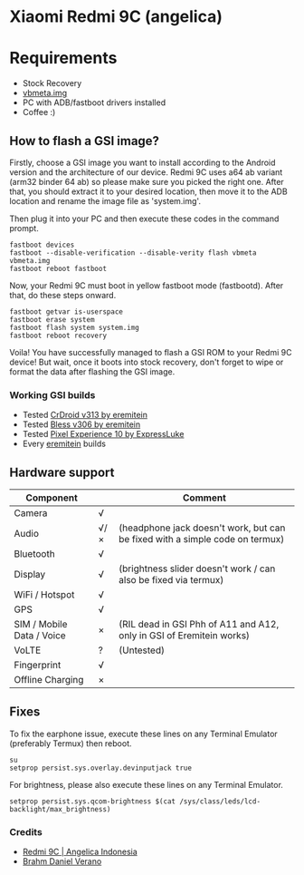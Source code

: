 # Xiaomi Redmi 9C (angelica)

# Requirements
* Stock Recovery
* [vbmeta.img](https://forum.xda-developers.com/attachments/vbmeta-img.5257631/)
* PC with ADB/fastboot drivers installed
* Coffee :)

## How to flash a GSI image?

Firstly, choose a GSI image you want to install according to the Android version and the architecture of our device. Redmi 9C uses a64 ab variant (arm32 binder 64 ab) so please make sure you picked the right one. After that, you should extract it to your desired location, then move it to the ADB location and rename the image file as 'system.img'.

Then plug it into your PC and then execute these codes in the command prompt.
```
fastboot devices
fastboot --disable-verification --disable-verity flash vbmeta vbmeta.img
fastboot reboot fastboot
```
Now, your Redmi 9C must boot in yellow fastboot mode (fastbootd). After that, do these steps onward.
```
fastboot getvar is-userspace
fastboot erase system
fastboot flash system system.img
fastboot reboot recovery
```
Voila! You have successfully managed to flash a GSI ROM to your Redmi 9C device! But wait, once it boots into stock recovery, don't forget to wipe or format the data after flashing the GSI image.

### Working GSI builds 

* Tested [CrDroid v313 by eremitein](https://sourceforge.net/projects/treblerom/files/crDRom11/2021.09.21/)
* Tested [Bless v306 by eremitein](https://sourceforge.net/projects/treblerom/files/BLESS11/2021.05.02/)
* Tested [Pixel Experience 10 by ExpressLuke](https://sourceforge.net/projects/expressluke-gsis/files/PixelExperience/Ten/A64/AB/)
* Every [eremitein](https://sourceforge.net/projects/treblerom/files/) builds

## Hardware support

| Component                 |   |   Comment                                              |
|---------------------------|---|-------------------------------------------------------|
| Camera                    | √ |
| Audio                     | √/×| (headphone jack doesn't work, but can be fixed with a simple code on termux) |
| Bluetooth                 | √ |
| Display                   | √ |(brightness slider doesn't work / can also be fixed via termux) |
| WiFi / Hotspot            | √ |
| GPS                       | √ |
| SIM / Mobile Data / Voice | × |(RIL dead in GSI Phh of A11 and A12, only in GSI of Eremitein works) |
| VoLTE                     | ? |(Untested) |
| Fingerprint               | √ |
| Offline Charging          | × |

## Fixes

To fix the earphone issue, execute these lines on any Terminal Emulator (preferably Termux) then reboot.
```
su
setprop persist.sys.overlay.devinputjack true
```

For brightness, please also execute these lines on any Terminal Emulator. 

```
setprop persist.sys.qcom-brightness $(cat /sys/class/leds/lcd-backlight/max_brightness)
```

### Credits
* [Redmi 9C | Angelica Indonesia](https://t.me/Redmi9CID) 
* [Brahm Daniel Verano](https://github.com/liafourte)